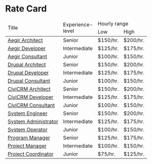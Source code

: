 Rate Card
=========

<table>
  <thead>
    <tr>
      <td rowspan=2>Title</td>
      <td rowspan=2>Experience-<br />level</td>
      <td colspan=2>Hourly range</td>
    </tr>
    <tr>
      <td>Low</td>
      <td>High</td>
    </tr>
  </thead>
  <tbody>
    <tr>
      <td><a href="/roles#aegir-architect">Aegir Architect</a></td>
      <td>Senior</td>
      <td>$150/hr.</td>
      <td>$200/hr.</td>
    </tr>
    <tr>
      <td><a href="/roles#aegir-developer">Aegir Developer</a></td>
      <td>Intermediate</td>
      <td>$125/hr.</td>
      <td>$175/hr.</td>
    </tr>
    <tr>
      <td><a href="/roles#aegir-consultant">Aegir Consultant</a></td>
      <td>Junior</td>
      <td>$100/hr.</td>
      <td>$150/hr.</td>
    </tr>
    <tr>
      <td><a href="/roles#drupal-architect">Drupal Architect</a></td>
      <td>Senior</td>
      <td>$150/hr.</td>
      <td>$200/hr.</td>
    </tr>
    <tr>
      <td><a href="/roles#drupal-developer">Drupal Developer</a></td>
      <td>Intermediate</td>
      <td>$125/hr.</td>
      <td>$175/hr.</td>
    </tr>
    <tr>
      <td><a href="/roles#drupal-consultant">Drupal Consultant</a></td>
      <td>Junior</td>
      <td>$100/hr.</td>
      <td>$150/hr.</td>
    </tr>
    <tr>
      <td><a href="/roles#civicrm-architect">CiviCRM Architect</a></td>
      <td>Senior</td>
      <td>$150/hr.</td>
      <td>$200/hr.</td>
    </tr>
    <tr>
      <td><a href="/roles#civicrm-developer">CiviCRM Developer</a></td>
      <td>Intermediate</td>
      <td>$125/hr.</td>
      <td>$175/hr.</td>
    </tr>
    <tr>
      <td><a href="/roles#civicrm-consultant">CiviCRM Consultant</a></td>
      <td>Junior</td>
      <td>$100/hr.</td>
      <td>$150/hr.</td>
    </tr>
    <tr>
      <td><a href="/roles#system-engineer">System Engineer</a></td>
      <td>Senior</td>
      <td>$150/hr.</td>
      <td>$200/hr.</td>
    </tr>
    <tr>
      <td><a href="/roles#system-administrator">System Administrator</a></td>
      <td>Intermediate</td>
      <td>$125/hr.</td>
      <td>$175/hr.</td>
    </tr>
    <tr>
      <td><a href="/roles#system-operator">System Operator</a></td>
      <td>Junior</td>
      <td>$100/hr.</td>
      <td>$150/hr.</td>
    </tr>
    <tr>
      <td><a href="/roles#project-director">Program Manager</a></td>
      <td>Senior</td>
      <td>$125/hr.</td>
      <td>$175/hr.</td>
    </tr>
    <tr>
      <td><a href="/roles#project-manager">Project Manager</a></td>
      <td>Intermediate</td>
      <td>$100/hr.</td>
      <td>$150/hr.</td>
    </tr>
    <tr>
      <td><a href="/roles#project-coordinator">Project Coordinator</a></td>
      <td>Junior</td>
      <td>$75/hr.</td>
      <td>$125/hr.</td>
    </tr>
  </tbody>
</table>

